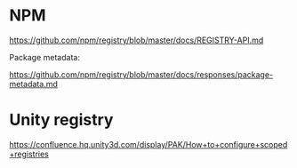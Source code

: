 # NPM

https://github.com/npm/registry/blob/master/docs/REGISTRY-API.md

Package metadata:

https://github.com/npm/registry/blob/master/docs/responses/package-metadata.md

# Unity registry

https://confluence.hq.unity3d.com/display/PAK/How+to+configure+scoped+registries
